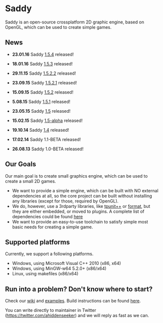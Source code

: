 # Saddy 

Saddy is an open-source crossplatform 2D graphic engine, based on OpenGL, which can be used to create simple games.

## News

* **23.01.16** Saddy [1.5.4](https://github.com/mamontov-cpp/saddy/releases/tag/1.5.4) released!

* **18.01.16** Saddy [1.5.3](https://github.com/mamontov-cpp/saddy/releases/tag/1.5.3) released!

* **29.11.15** Saddy [1.5.2.2](https://github.com/mamontov-cpp/saddy/releases/tag/1.5.2.2) released!

* **23.09.15** Saddy [1.5.2.1](https://github.com/mamontov-cpp/saddy/releases/tag/1.5.2.1) released!

* **15.09.15** Saddy [1.5.2](https://github.com/mamontov-cpp/saddy/releases/tag/1.5.2) released!

* **5.08.15** Saddy [1.5.1](https://github.com/mamontov-cpp/saddy/releases/tag/1.5.1) released!

* **23.05.15** Saddy [1.5](https://github.com/mamontov-cpp/saddy/releases/tag/1.5) released!

* **15.02.15** Saddy [1.5-alpha](https://github.com/mamontov-cpp/saddy/releases/tag/1.5-alpha) released!

* **19.10.14** Saddy [1.4](https://github.com/mamontov-cpp/saddy/releases/tag/1.4) released!

* **17.02.14** Saddy 1.1-BETA released!

* **26.08.13** Saddy 1.0-BETA released!

## Our Goals

Our main goal is to create small graphics engine, which can be used to create a small 2D games.
  * We want to provide a simple engine, which can be built with NO external dependencies at all, so the core project can be built without installing any libraries (except for those, required by OpenGL).
  * We do, however, use a 3rdparty libraries, like [tpunit++](https://github.com/tpounds/tpunitpp) or [format](https://github.com/cppformat/cppformat), but they are either embedded, or moved to plugins. A complete list of dependencies could be found [here](https://github.com/mamontov-cpp/saddy-graphics-engine-2d/wiki/Dependencies)
  * We want to provide an easy-to-use toolchain to satisfy simple most basic needs for  creating a simple game.

## Supported platforms

Currently, we support a following platforms.

  * Windows, using Microsoft Visual C++ 2010 (x86, x64)
  * Windows, using MinGW-w64 5.2.0+ (x86/x64)
  * Linux, using makefiles (x86/x64)

## Run into a problem? Don't know where to start?

Check our [wiki](https://github.com/mamontov-cpp/saddy-graphics-engine-2d/wiki) and [examples](https://github.com/mamontov-cpp/saddy-graphics-engine-2d/tree/master/examples). Build instructions can be found [here](https://github.com/mamontov-cpp/saddy-graphics-engine-2d/wiki/Build-instructions). 

You can write directly to maintainer in Twitter
(https://twitter.com/ahiddenseeker) and we will reply as fast as we can.
